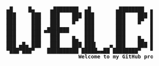 <pre> 
 
			 ▄█     █▄     ▄████████  ▄█        ▄████████  ▄██████▄    ▄▄▄▄███▄▄▄▄      ▄████████ 
			 ███     ███   ███    ███ ███       ███    ███ ███    ███ ▄██▀▀▀███▀▀▀██▄   ███    ███ 
			 ███     ███   ███    █▀  ███       ███    █▀  ███    ███ ███   ███   ███   ███    █▀  
			 ███     ███  ▄███▄▄▄     ███       ███        ███    ███ ███   ███   ███  ▄███▄▄▄     
			 ███     ███ ▀▀███▀▀▀     ███       ███        ███    ███ ███   ███   ███ ▀▀███▀▀▀     
			 ███     ███   ███    █▄  ███       ███    █▄  ███    ███ ███   ███   ███   ███    █▄  
			 ███ ▄█▄ ███   ███    ███ ███▌    ▄ ███    ███ ███    ███ ███   ███   ███   ███    ███ 
			 ▀███▀███▀    ██████████ █████▄▄██ ████████▀   ▀██████▀   ▀█   ███   █▀    ██████████                                                                             
                     				<strong>Welcome to my GitHub profile.</strong>
</pre>
